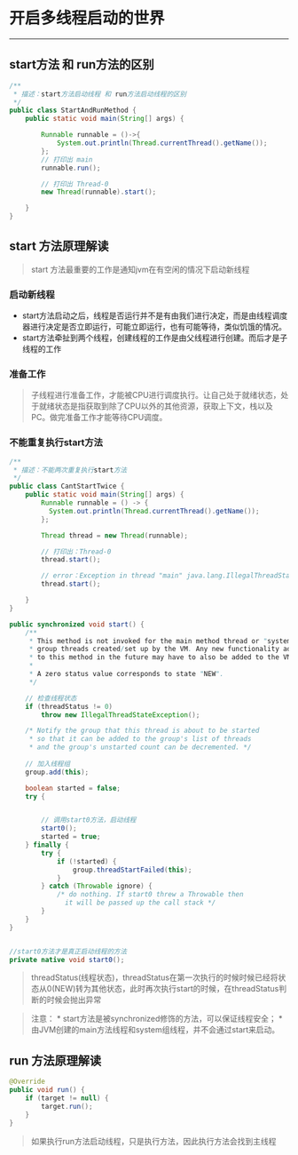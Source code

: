 # 开启多线程启动的世界
---

## start方法 和 run方法的区别
```java
/**
 * 描述：start方法启动线程 和 run方法启动线程的区别
 */
public class StartAndRunMethod {
    public static void main(String[] args) {

        Runnable runnable = ()->{
            System.out.println(Thread.currentThread().getName());
        };
        // 打印出 main
        runnable.run();

        // 打印出 Thread-0
        new Thread(runnable).start();

    }
}
```

## start 方法原理解读
> start 方法最重要的工作是通知jvm在有空闲的情况下启动新线程

### 启动新线程
* start方法启动之后，线程是否运行并不是有由我们进行决定，而是由线程调度器进行决定是否立即运行，可能立即运行，也有可能等待，类似饥饿的情况。
* start方法牵扯到两个线程，创建线程的工作是由父线程进行创建。而后才是子线程的工作

### 准备工作
>子线程进行准备工作，才能被CPU进行调度执行。让自己处于就绪状态，处于就绪状态是指获取到除了CPU以外的其他资源，获取上下文，栈以及PC。做完准备工作才能等待CPU调度。

### 不能重复执行start方法
```java
/**
 * 描述：不能两次重复执行start方法
 */
public class CantStartTwice {
    public static void main(String[] args) {
        Runnable runnable = () -> {
          System.out.println(Thread.currentThread().getName());
        };

        Thread thread = new Thread(runnable);

        // 打印出：Thread-0
        thread.start();

        // error：Exception in thread "main" java.lang.IllegalThreadStateException
        thread.start();

    }
}
```

```java
public synchronized void start() {
    /**
     * This method is not invoked for the main method thread or "system"
     * group threads created/set up by the VM. Any new functionality added
     * to this method in the future may have to also be added to the VM.
     *
     * A zero status value corresponds to state "NEW".
     */

    // 检查线程状态
    if (threadStatus != 0)
        throw new IllegalThreadStateException();

    /* Notify the group that this thread is about to be started
     * so that it can be added to the group's list of threads
     * and the group's unstarted count can be decremented. */
    
    // 加入线程组
    group.add(this);

    boolean started = false;
    try {


    	// 调用start0方法，启动线程
        start0();
        started = true;
    } finally {
        try {
            if (!started) {
                group.threadStartFailed(this);
            }
        } catch (Throwable ignore) {
            /* do nothing. If start0 threw a Throwable then
              it will be passed up the call stack */
        }
    }
}


//start0方法才是真正启动线程的方法
private native void start0();
```
> threadStatus(线程状态)，threadStatus在第一次执行的时候时候已经将状态从0(NEW)转为其他状态，此时再次执行start的时候，在threadStatus判断的时候会抛出异常

> 注意：
	* start方法是被synchronized修饰的方法，可以保证线程安全；
	* 由JVM创建的main方法线程和system组线程，并不会通过start来启动。

## run 方法原理解读
```java
@Override
public void run() {
    if (target != null) {
        target.run();
    }
}
```

> 如果执行run方法启动线程，只是执行方法，因此执行方法会找到主线程

